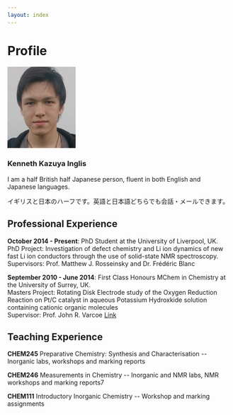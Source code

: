 ```yaml
---
layout: index
---
```

# Profile

![Image](./images/profile.jpg)

### Kenneth Kazuya Inglis

I am a half British half Japanese person, fluent in both English and Japanese languages.

イギリスと日本のハーフです。英語と日本語どちらでも会話・メールできます。

## Professional Experience

**October 2014 - Present**: PhD Student at the University of Liverpool, UK.  
PhD Project: Investigation of defect chemistry and Li ion dynamics of new fast Li ion conductors through the use of solid-state NMR spectroscopy.  
Supervisors: Prof. Matthew J. Rosseinsky and Dr. Frédéric Blanc

**September 2010 - June 2014**: First Class Honours MChem in Chemistry at the University of Surrey, UK.  
Masters Project: Rotating Disk Electrode study of the Oxygen Reduction Reaction on Pt/C catalyst in aqueous Potassium Hydroxkide solution containing cationic organic molecules  
Supervisor: Prof. John R. Varcoe [Link](http://www.surrey.ac.uk/chemistry/people/john_varcoe/)

## Teaching Experience

**CHEM245** Preparative Chemistry: Synthesis and Characterisation -- Inorganic labs, workshops and marking reports

**CHEM246** Measurements in Chemistry -- Inorganic and NMR labs, NMR workshops and marking reports7

**CHEM111** Introductory Inorganic Chemistry -- Workshop and marking assignments